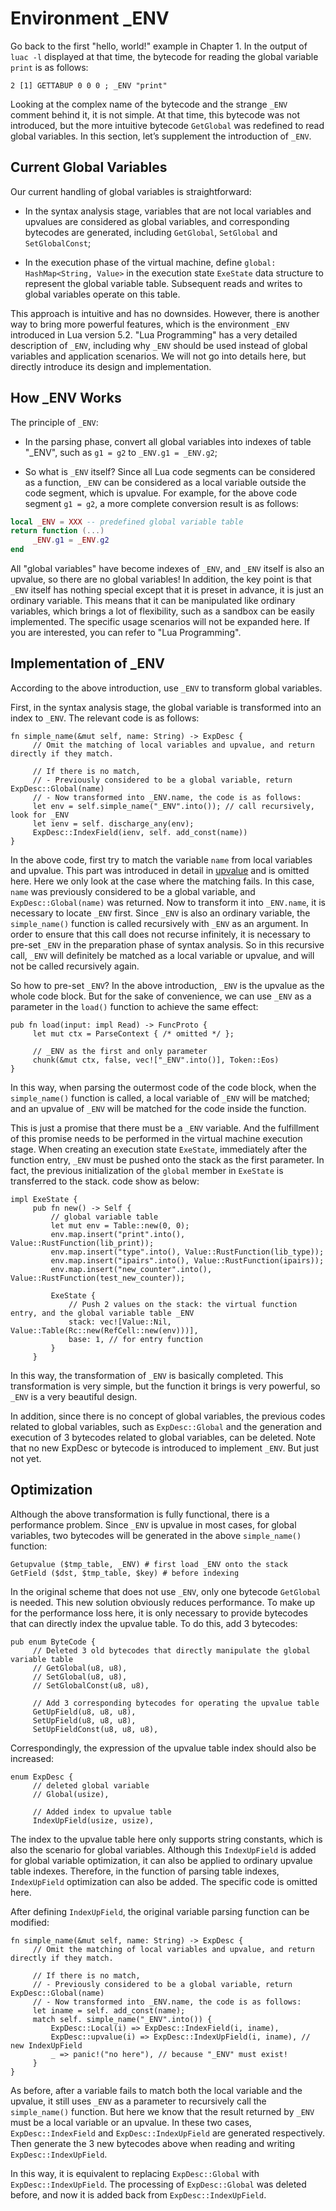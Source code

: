 # Environment _ENV

Go back to the first "hello, world!" example in Chapter 1. In the output of `luac -l` displayed at that time, the bytecode for reading the global variable `print` is as follows:

```
2 [1] GETTABUP 0 0 0 ; _ENV "print"
```

Looking at the complex name of the bytecode and the strange `_ENV` comment behind it, it is not simple. At that time, this bytecode was not introduced, but the more intuitive bytecode `GetGlobal` was redefined to read global variables. In this section, let’s supplement the introduction of `_ENV`.

## Current Global Variables

Our current handling of global variables is straightforward:

- In the syntax analysis stage, variables that are not local variables and upvalues are considered as global variables, and corresponding bytecodes are generated, including `GetGlobal`, `SetGlobal` and `SetGlobalConst`;

- In the execution phase of the virtual machine, define `global: HashMap<String, Value>` in the execution state `ExeState` data structure to represent the global variable table. Subsequent reads and writes to global variables operate on this table.

This approach is intuitive and has no downsides. However, there is another way to bring more powerful features, which is the environment `_ENV` introduced in Lua version 5.2. "Lua Programming" has a very detailed description of `_ENV`, including why `_ENV` should be used instead of global variables and application scenarios. We will not go into details here, but directly introduce its design and implementation.

## How _ENV Works

The principle of `_ENV`:

- In the parsing phase, convert all global variables into indexes of table "_ENV", such as `g1 = g2` to `_ENV.g1 = _ENV.g2`;

- So what is `_ENV` itself? Since all Lua code segments can be considered as a function, `_ENV` can be considered as a local variable outside the code segment, which is upvalue. For example, for the above code segment `g1 = g2`, a more complete conversion result is as follows:

```lua
local _ENV = XXX -- predefined global variable table
return function (...)
     _ENV.g1 = _ENV.g2
end
```

All "global variables" have become indexes of `_ENV`, and `_ENV` itself is also an upvalue, so there are no global variables! In addition, the key point is that `_ENV` itself has nothing special except that it is preset in advance, it is just an ordinary variable. This means that it can be manipulated like ordinary variables, which brings a lot of flexibility, such as a sandbox can be easily implemented. The specific usage scenarios will not be expanded here. If you are interested, you can refer to "Lua Programming".

## Implementation of _ENV

According to the above introduction, use `_ENV` to transform global variables.

First, in the syntax analysis stage, the global variable is transformed into an index to `_ENV`. The relevant code is as follows:

```rust, ignore
fn simple_name(&mut self, name: String) -> ExpDesc {
     // Omit the matching of local variables and upvalue, and return directly if they match.

     // If there is no match,
     // - Previously considered to be a global variable, return ExpDesc::Global(name)
     // - Now transformed into _ENV.name, the code is as follows:
     let env = self.simple_name("_ENV".into()); // call recursively, look for _ENV
     let ienv = self. discharge_any(env);
     ExpDesc::IndexField(ienv, self. add_const(name))
}
```

In the above code, first try to match the variable `name` from local variables and upvalue. This part was introduced in detail in [upvalue](./ch09-02.escape_and_closure.md) and is omitted here. Here we only look at the case where the matching fails. In this case, `name` was previously considered to be a global variable, and `ExpDesc::Global(name)` was returned. Now to transform it into `_ENV.name`, it is necessary to locate `_ENV` first. Since `_ENV` is also an ordinary variable, the `simple_name()` function is called recursively with `_ENV` as an argument. In order to ensure that this call does not recurse infinitely, it is necessary to pre-set `_ENV` in the preparation phase of syntax analysis. So in this recursive call, `_ENV` will definitely be matched as a local variable or upvalue, and will not be called recursively again.

So how to pre-set `_ENV`? In the above introduction, `_ENV` is the upvalue as the whole code block. But for the sake of convenience, we can use `_ENV` as a parameter in the `load()` function to achieve the same effect:

```rust, ignore
pub fn load(input: impl Read) -> FuncProto {
     let mut ctx = ParseContext { /* omitted */ };

     // _ENV as the first and only parameter
     chunk(&mut ctx, false, vec!["_ENV".into()], Token::Eos)
}
```

In this way, when parsing the outermost code of the code block, when the `simple_name()` function is called, a local variable of `_ENV` will be matched; and an upvalue of `_ENV` will be matched for the code inside the function.

This is just a promise that there must be a `_ENV` variable. And the fulfillment of this promise needs to be performed in the virtual machine execution stage. When creating an execution state `ExeState`, immediately after the function entry, `_ENV` must be pushed onto the stack as the first parameter. In fact, the previous initialization of the `global` member in `ExeState` is transferred to the stack. code show as below:

```rust, ignore
impl ExeState {
     pub fn new() -> Self {
         // global variable table
         let mut env = Table::new(0, 0);
         env.map.insert("print".into(), Value::RustFunction(lib_print));
         env.map.insert("type".into(), Value::RustFunction(lib_type));
         env.map.insert("ipairs".into(), Value::RustFunction(ipairs));
         env.map.insert("new_counter".into(), Value::RustFunction(test_new_counter));

         ExeState {
             // Push 2 values on the stack: the virtual function entry, and the global variable table _ENV
             stack: vec![Value::Nil, Value::Table(Rc::new(RefCell::new(env)))],
             base: 1, // for entry function
         }
     }
```

In this way, the transformation of `_ENV` is basically completed. This transformation is very simple, but the function it brings is very powerful, so `_ENV` is a very beautiful design.

In addition, since there is no concept of global variables, the previous codes related to global variables, such as `ExpDesc::Global` and the generation and execution of 3 bytecodes related to global variables, can be deleted. Note that no new ExpDesc or bytecode is introduced to implement `_ENV`. But just not yet.

## Optimization

Although the above transformation is fully functional, there is a performance problem. Since `_ENV` is upvalue in most cases, for global variables, two bytecodes will be generated in the above `simple_name()` function:

```
Getupvalue ($tmp_table, _ENV) # first load _ENV onto the stack
GetField ($dst, $tmp_table, $key) # before indexing
```

In the original scheme that does not use `_ENV`, only one bytecode `GetGlobal` is needed. This new solution obviously reduces performance. To make up for the performance loss here, it is only necessary to provide bytecodes that can directly index the upvalue table. To do this, add 3 bytecodes:

```rust, ignore
pub enum ByteCode {
     // Deleted 3 old bytecodes that directly manipulate the global variable table
     // GetGlobal(u8, u8),
     // SetGlobal(u8, u8),
     // SetGlobalConst(u8, u8),

     // Add 3 corresponding bytecodes for operating the upvalue table
     GetUpField(u8, u8, u8),
     SetUpField(u8, u8, u8),
     SetUpFieldConst(u8, u8, u8),
```

Correspondingly, the expression of the upvalue table index should also be increased:

```rust, ignore
enum ExpDesc {
     // deleted global variable
     // Global(usize),

     // Added index to upvalue table
     IndexUpField(usize, usize),
```

The index to the upvalue table here only supports string constants, which is also the scenario for global variables. Although this `IndexUpField` is added for global variable optimization, it can also be applied to ordinary upvalue table indexes. Therefore, in the function of parsing table indexes, `IndexUpField` optimization can also be added. The specific code is omitted here.

After defining `IndexUpField`, the original variable parsing function can be modified:

```rust, ignore
fn simple_name(&mut self, name: String) -> ExpDesc {
     // Omit the matching of local variables and upvalue, and return directly if they match.

     // If there is no match,
     // - Previously considered to be a global variable, return ExpDesc::Global(name)
     // - Now transformed into _ENV.name, the code is as follows:
     let iname = self. add_const(name);
     match self. simple_name("_ENV".into()) {
         ExpDesc::Local(i) => ExpDesc::IndexField(i, iname),
         ExpDesc::upvalue(i) => ExpDesc::IndexUpField(i, iname), // new IndexUpField
         _ => panic!("no here"), // because "_ENV" must exist!
     }
}
```

As before, after a variable fails to match both the local variable and the upvalue, it still uses `_ENV` as a parameter to recursively call the `simple_name()` function. But here we know that the result returned by `_ENV` must be a local variable or an upvalue. In these two cases, `ExpDesc::IndexField` and `ExpDesc::IndexUpField` are generated respectively. Then generate the 3 new bytecodes above when reading and writing `ExpDesc::IndexUpField`.

In this way, it is equivalent to replacing `ExpDesc::Global` with `ExpDesc::IndexUpField`. The processing of `ExpDesc::Global` was deleted before, and now it is added back from `ExpDesc::IndexUpField`.
